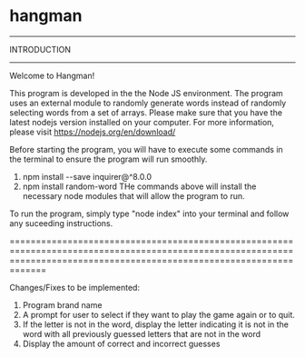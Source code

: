 # hangman

____________
INTRODUCTION
____________

Welcome to Hangman!

This program is developed in the the Node JS environment. The program uses an external module to randomly generate words instead of randomly selecting words from a set of arrays. Please make sure that you have the latest nodejs version installed on your computer.
For more information, please visit https://nodejs.org/en/download/


Before starting the program, you will have to execute some commands in the terminal to ensure the program will run smoothly.
1. npm install --save inquirer@^8.0.0
2. npm install random-word
THe commands above will install the necessary node modules that will allow the program to run.

To run the program, simply type "node index" into your terminal and follow any suceeding instructions.

=========================================================================================================================================================================

Changes/Fixes to be implemented:
1. Program brand name
2. A prompt for user to select if they want to play the game again or to quit.
3. If the letter is not in the word, display the letter indicating it is not in the word with all previously guessed letters that are not in the word
4. Display the amount of correct and incorrect guesses
